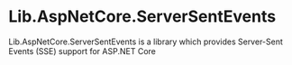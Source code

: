 # Lib.AspNetCore.ServerSentEvents
Lib.AspNetCore.ServerSentEvents is a library which provides Server-Sent Events (SSE) support for ASP.NET Core
